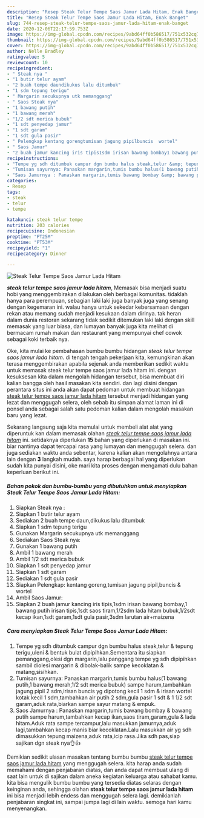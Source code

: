 ```yaml
---
description: "Resep Steak Telur Tempe Saos Jamur Lada Hitam, Enak Banget"
title: "Resep Steak Telur Tempe Saos Jamur Lada Hitam, Enak Banget"
slug: 744-resep-steak-telur-tempe-saos-jamur-lada-hitam-enak-banget
date: 2020-12-06T22:17:59.753Z
image: https://img-global.cpcdn.com/recipes/9abd64ff0b586517/751x532cq70/steak-telur-tempe-saos-jamur-lada-hitam-foto-resep-utama.jpg
thumbnail: https://img-global.cpcdn.com/recipes/9abd64ff0b586517/751x532cq70/steak-telur-tempe-saos-jamur-lada-hitam-foto-resep-utama.jpg
cover: https://img-global.cpcdn.com/recipes/9abd64ff0b586517/751x532cq70/steak-telur-tempe-saos-jamur-lada-hitam-foto-resep-utama.jpg
author: Nelle Bradley
ratingvalue: 5
reviewcount: 10
recipeingredient:
- " Steak nya "
- "1 butir telur ayam"
- "2 buah tempe daundikukus lalu ditumbuk"
- "1 sdm tepung terigu"
- " Margarin secukupnya utk memanggang"
- " Saos Steak nya"
- "1 bawang putih"
- "1 bawang merah"
- "1/2 sdt merica bubuk"
- "1 sdt penyedap jamur"
- "1 sdt garam"
- "1 sdt gula pasir"
- " Pelengkap kentang gorengtumisan jagung pipilbuncis  wortel"
- " Saos Jamur"
- "2 buah jamur kancing iris tipis1sdm irisan bawang bombay1 bawang putih irisan tipis1sdt saos tiram12sdm lada hitam bubuk12sdt kecap ikan1sdt garam1sdt gula pasir3sdm larutan airmaizena"
recipeinstructions:
- "Tempe yg sdh ditumbuk campur dgn bumbu halus steak,telur &amp; tepung terigu,uleni &amp; bentuk bulat dipipihkan.Sementara itu siapkan pemanggang,olesi dgn margarin,lalu panggang tempe yg sdh dipipihkan sambil diolesi margarin &amp; dibolak-balik sampe kecoklatan &amp; matang,sisihkan."
- "Tumisan sayurnya: Panaskan margarin,tumis bumbu halus(1 bawang putih,1 bawang merah,1/2 sdt merica bubuk) sampe harum,tambahkan jagung pipil 2 sdm,irisan buncis yg dipotong kecil 1 sdm &amp; irisan wortel kotak kecil 1 sdm,tambahkan air putih 2 sdm,gula pasir 1 sdt &amp; 1 1/2 sdt garam,aduk rata,biarkan sampe sayur matang &amp; empuk."
- "Saos Jamurnya : Panaskan margarin,tumis bawang bombay &amp; bawang putih sampe harum,tambahkan kecap ikan,saos tiram,garam,gula &amp; lada hitam.Aduk rata sampe tercampur,lalu masukkan jamurnya,aduk lagi,tambahkan kecap manis biar kecoklatan.Lalu masukkan air yg sdh dimasukkan tepung maizena,aduk rata,icip rasa.Jika sdh pas,siap sajikan dgn steak nya👌👍"
categories:
- Resep
tags:
- steak
- telur
- tempe

katakunci: steak telur tempe 
nutrition: 203 calories
recipecuisine: Indonesian
preptime: "PT25M"
cooktime: "PT53M"
recipeyield: "1"
recipecategory: Dinner

---
```



![Steak Telur Tempe Saos Jamur Lada Hitam](https://img-global.cpcdn.com/recipes/9abd64ff0b586517/751x532cq70/steak-telur-tempe-saos-jamur-lada-hitam-foto-resep-utama.jpg)

<b><i>steak telur tempe saos jamur lada hitam</i></b>, Memasak bisa menjadi suatu hobi yang menggembirakan dilakukan oleh berbagai komunitas. tidaklah hanya para perempuan, sebagian laki laki juga banyak juga yang senang dengan kegemaran ini. walau hanya untuk sekedar kebersamaan dengan rekan atau memang sudah menjadi kesukaan dalam dirinya. tak heran dalam dunia restoran sekarang tidak sedikit ditemukan laki laki dengan skill memasak yang luar biasa, dan lumayan banyak juga kita melihat di bermacam rumah makan dan restaurant yang mempunyai chef cowok sebagai koki terbaik nya.

Oke, kita mulai ke pembahasan bumbu bumbu hidangan <i>steak telur tempe saos jamur lada hitam</i>. di tengah tengah pekerjaan kita, kemungkinan akan terasa menggembirakan apabila sejenak anda memberikan sedikit waktu untuk memasak steak telur tempe saos jamur lada hitam ini. dengan kesuksesan kita dalam mengolah hidangan tersebut, bisa membuat diri kalian bangga oleh hasil masakan kita sendiri. dan lagi disini dengan perantara situs ini anda akan dapat pedoman untuk membuat hidangan <u>steak telur tempe saos jamur lada hitam</u> tersebut menjadi hidangan yang lezat dan menggugah selera, oleh sebab itu simpan alamat laman ini di ponsel anda sebagai salah satu pedoman kalian dalam mengolah masakan baru yang lezat.




Sekarang langsung saja kita memulai untuk membeli alat alat yang diperuntuk kan dalam memasak olahan <u><i>steak telur tempe saos jamur lada hitam</i></u> ini. setidaknya diperlukan <b>15</b> bahan yang diperlukan di masakan ini. biar nantinya dapat tercapai rasa yang lumayan dan menggugah selera. dan juga sediakan waktu anda sebentar, karena kalian akan mengolahnya antara lain dengan <b>3</b> langkah mudah. saya harap berbagai hal yang diperlukan sudah kita punyai disini, oke mari kita proses dengan mengamati dulu bahan keperluan berikut ini.

<!--inarticleads1-->

##### Bahan pokok dan bumbu-bumbu yang dibutuhkan untuk menyiapkan Steak Telur Tempe Saos Jamur Lada Hitam:

1. Siapkan  Steak nya :
1. Siapkan 1 butir telur ayam
1. Sediakan 2 buah tempe daun,dikukus lalu ditumbuk
1. Siapkan 1 sdm tepung terigu
1. Gunakan  Margarin secukupnya utk memanggang
1. Sediakan  Saos Steak nya:
1. Gunakan 1 bawang putih
1. Ambil 1 bawang merah
1. Ambil 1/2 sdt merica bubuk
1. Siapkan 1 sdt penyedap jamur
1. Siapkan 1 sdt garam
1. Sediakan 1 sdt gula pasir
1. Siapkan  Pelengkap: kentang goreng,tumisan jagung pipil,buncis &amp; wortel
1. Ambil  Saos Jamur:
1. Siapkan 2 buah jamur kancing iris tipis,1sdm irisan bawang bombay,1 bawang putih irisan tipis,1sdt saos tiram,1/2sdm lada hitam bubuk,1/2sdt kecap ikan,1sdt garam,1sdt gula pasir,3sdm larutan air+maizena




<!--inarticleads2-->

##### Cara menyiapkan Steak Telur Tempe Saos Jamur Lada Hitam:

1. Tempe yg sdh ditumbuk campur dgn bumbu halus steak,telur &amp; tepung terigu,uleni &amp; bentuk bulat dipipihkan.Sementara itu siapkan pemanggang,olesi dgn margarin,lalu panggang tempe yg sdh dipipihkan sambil diolesi margarin &amp; dibolak-balik sampe kecoklatan &amp; matang,sisihkan.
1. Tumisan sayurnya: Panaskan margarin,tumis bumbu halus(1 bawang putih,1 bawang merah,1/2 sdt merica bubuk) sampe harum,tambahkan jagung pipil 2 sdm,irisan buncis yg dipotong kecil 1 sdm &amp; irisan wortel kotak kecil 1 sdm,tambahkan air putih 2 sdm,gula pasir 1 sdt &amp; 1 1/2 sdt garam,aduk rata,biarkan sampe sayur matang &amp; empuk.
1. Saos Jamurnya : Panaskan margarin,tumis bawang bombay &amp; bawang putih sampe harum,tambahkan kecap ikan,saos tiram,garam,gula &amp; lada hitam.Aduk rata sampe tercampur,lalu masukkan jamurnya,aduk lagi,tambahkan kecap manis biar kecoklatan.Lalu masukkan air yg sdh dimasukkan tepung maizena,aduk rata,icip rasa.Jika sdh pas,siap sajikan dgn steak nya👌👍




Demikian sedikit ulasan masakan tentang bumbu bumbu <u>steak telur tempe saos jamur lada hitam</u> yang menggugah selera. kita harap anda sudah memahami dengan penjabaran diatas, dan anda dapat membuat ulang di saat lain untuk di sajikan dalam aneka kegiatan keluarga atau sahabat kamu. kita bisa mengulik bumbu bumbu yang tersedia diatas selaras dengan keinginan anda, sehingga olahan <b>steak telur tempe saos jamur lada hitam</b> ini bisa menjadi lebih endess dan menggugah selera lagi. demikianlah penjabaran singkat ini, sampai jumpa lagi di lain waktu. semoga hari kamu menyenangkan.
